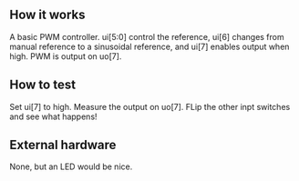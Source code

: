 <!---

This file is used to generate your project datasheet. Please fill in the information below and delete any unused
sections.

You can also include images in this folder and reference them in the markdown. Each image must be less than
512 kb in size, and the combined size of all images must be less than 1 MB.
-->

## How it works

A basic PWM controller. ui[5:0] control the reference, ui[6] changes from manual reference to a sinusoidal reference, and ui[7] enables output when high. PWM is output on uo[7].

## How to test

Set ui[7] to high. Measure the output on uo[7]. FLip the other inpt switches and see what happens!

## External hardware

None, but an LED would be nice.
